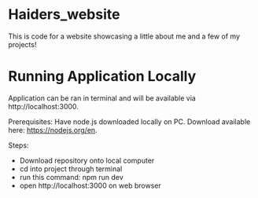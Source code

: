 # Haiders_website
This is code for a website showcasing a little about me and a few of my projects!
# Running Application Locally
Application can be ran in terminal and will be available via http://localhost:3000. 

Prerequisites: Have node.js downloaded locally on PC. Download available here: https://nodejs.org/en.

Steps:
  - Download repository onto local computer
  - cd into project through terminal
  - run this command: npm run dev
  - open http://localhost:3000 on web browser
